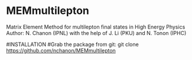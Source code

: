 # MEMmultilepton
Matrix Element Method for multilepton final states in High Energy Physics
Author: N. Chanon (IPNL) with the help of J. Li (PKU) and N. Tonon (IPHC)

#INSTALLATION
#Grab the package from git:
git clone https://github.com/nchanon/MEMmultilepton

